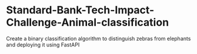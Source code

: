 # Standard-Bank-Tech-Impact-Challenge-Animal-classification
Create a binary classification algorithm to distinguish zebras from elephants and deploying it using FastAPI
